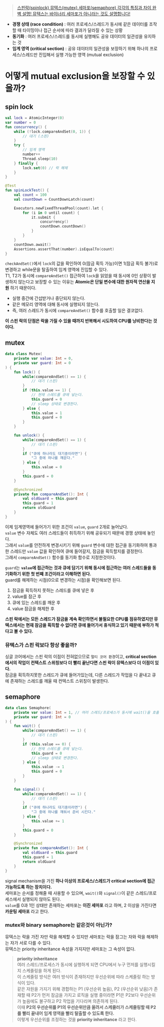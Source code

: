 
> [스핀락(spinlock) 뮤텍스(mutex) 세마포(semaphore) 각각의 특징과 차이 완벽 설명! 뮤텍스는 바이너리 세마포가 아니라는 것도 설명합니다!](https://www.youtube.com/watch?v=gTkvX2Awj6g&t=554s&ab_channel=%EC%89%AC%EC%9A%B4%EC%BD%94%EB%93%9C)  


- **경쟁 상태 (race condition)** : 여러 프로세스/스레드가 동시에 같은 데이터를 조작할 때 타이밍이나 접근 순서에 따라 결과가 달라질 수 있는 상황
- **동기화** : 여러 프로세스/스레드를 동시에 실행해도 공유 데이터의 일관성을 유지하는 것
- **임계 영역 (critical section)** : 공유 데이터의 일관성을 보장하기 위해 하나의 프로세스/스레드만 진입해서 실행 가능한 영역 (mutual exclusion)

# 어떻게 mutual exclusion을 보장할 수 있을까?

## spin lock

```kotlin
val lock = AtomicInteger(0)
var number = 0
fun concurrency() {
    while (!lock.compareAndSet(0, 1)) {
        // 대기 (스핀)
    }
    try {
        // 임계 영역
        number++
        Thread.sleep(10)
    } finally {
        lock.set(0) // 락 해제
    }
}

@Test
fun spinLockTest() {
    val count = 100
    val countDown = CountDownLatch(count)

    Executors.newFixedThreadPool(count).let {
        for (i in 0 until count) {
            it.submit {
                concurrency()
                countDown.countDown()
            }
        }
    }
    countDown.await()
    Assertions.assertThat(number).isEqualTo(count)
}
```

`checkAndSet()`에서 `lock`의 값을 확인하여 0(잠금 획득 가능)이면 1(잠금 획득 불가)로 변경하고 while문을 탈출하여 임계 영역에 진입할 수 있다.  
T1, T2가 동시에 `compareAndSet()` 접근하여 `lock`을 읽었을 때 동시에 0인 상황이 발생하지 않는다고 보장할 수 있는 이유는 **Atomic은 단일 변수에 대한 원자적 연산을 지원** 하기 때문이다.  
- 실행 중간에 간섭받거나 중단되지 않는다.
- 같은 메모리 영역에 대해 동시에 실행되지 않는다.
- 즉, 여러 스레드가 동시에 `compareAndSet()` 함수를 호출할 일은 결코없다.
  
**이 스핀 락의 단점은 락을 가질 수 있을 때까지 반복해서 시도하여 CPU를 낭비한다는 것이다.**

## mutex

```kotlin
data class Mutex(
    private var value: Int = 0,
    private var guard: Int = 0
) {
    fun lock() {
        while(compareAndSet() == 1) {
            // 대기 (스핀)
        }
        if (this.value == 1) {
            // 현재 스레드를 큐에 넣는다.
            this.guard = 0
            // sleep 상태로 변경한다.
        } else {
            this.value = 1
            this.guard = 0
        }
    }

    fun unlock() {
        while(compareAndSet() == 1) {
            // 대기 (스핀)
        }
        if ("큐에 하나라도 대기중이라면") {
            "그 중에 하나를 꺠운다."
        } else {
            this.value = 0
        }
        this.guard = 0
    }

    @Synchronized
    private fun compareAndSet(): Int {
        val oldGuard = this.guard
        this.guard = 1
        return oldGuard
    }
}
```

이제 임계영역에 들어가기 위한 조건이 `value`, `guard` 2개로 늘어났다.  
`value` 변수 자체도 여러 스레드들이 취득하기 위해 공유되기 때문에 경쟁 상태에 놓인다.  
그래서 `value`를 안전하게 변경시키기 위해 `guard` 변수에 대한 접근을 동기화하여 통과한 스레드만 `value` 값을 확인하여 큐에 들어갈지, 잠금을 획득할지를 결정한다.  
그래서 `compareAndSet()` 함수를 동기화 함수로 지정한것이다.  
  
`guard`는 **`value`에 접근하는 것과 큐에 담기기 위해 동시에 접근하는 여러 스레드들을 동기화하기 위한 첫 번째 조건이라고 이해하면 된다.**  
guard를 해제하는 시점(0으로 변경하는 시점)을 확인해보면 된다.
1. 잠금을 획득하지 못하는 스레드를 큐에 넣은 후
2. value를 잠근 후
3. 큐에 있는 스레드를 깨운 후
4. value 잠금을 해제한 후

**스핀 락에서는 모든 스레드가 잠금을 계속 확인하면서 불필요한 CPU를 점유하였지만 뮤텍스에서는 현재 잠금을 획득할 수 없다면 큐에 들어가서 휴식하고 있기 때문에 부하가 적다고 볼 수 있다.**  
  
<h3>뮤텍스가 스핀 락보다 항상 좋을까?</h3>

싱글 코어에서는 스핀 락의 이점이 전혀없으므로 `멀티 코어 환경`이고, **critical section 에서의 작업이 컨텍스트 스위칭보다 더 빨리 끝난다면 스핀 락이 뮤텍스보다 더 이점이 있다.**  
잠금을 획득하지못한 스레드가 큐에 들어가있는데, 다른 스레드가 작업을 다 끝내고 큐에 존재하는 스레드를 깨울 때 컨텍스트 스위칭이 발생한다.  

## semaphore

```kotlin
data class Semaphore(
    private var value: Int = 1, // 여러 스레드/프로세스가 동시에 wait()을 호출할 수 있도록 2 이상의 값도 할당할 수 있다.
    private var guard: Int = 0
) {
    fun wait() {
        while(compareAndSet() == 1) {
            // 대기 (스핀)
        }
        if (this.value == 0) {
            // 현재 스레드를 큐에 넣는다.
            this.guard = 0
            // sleep 상태로 변경한다.
        } else {
            this.value -= 1
            this.guard = 0
        }
    }

    fun signal() {
        while(compareAndSet() == 1) {
            // 대기 (스핀)
        }
        if ("큐에 하나라도 대기중이라면") {
            "그 중에 하나를 꺠워서 준비 시킨다."
        } else {
            this.value += 1
        }
        this.guard = 0
    }

    @Synchronized
    private fun compareAndSet(): Int {
        val oldGuard = this.guard
        this.guard = 1
        return oldGuard
    }
}
```

signal mechanism을 가진 **하나 이상의 프로세스/스레드가 critical section에 접근 가능하도록 하는 장치이다.**  
세마포는 순서를 정해줄 때 사용할 수 있으며, `wait()`와 `signal()`이 같은 스레드/프로세스에서 실행되지 않아도 된다.  
`value`를 0과 1인 상태만 존재하는 세마포는 **이진 세마포** 라고 하며, 2 이상을 가진다면 **카운팅 세마포** 라고 한다.  
  
<h3>mutex와 binary semaphore는 같은것이 아닌가?</h3>

뮤텍스는 락을 가진 자만 락을 해제할 수 있지만 세마포는 락을 잠그는 자와 락을 해제하는 자가 서로 다를 수 있다.  
뮤텍스는 priority inheritance 속성을 가지지만 세마포는 그 속성이 없다.  


> **priority inheritance**  
> 여러 스레드/프로세스가 동시에 실행하게 되면 CPU에서 누구 먼저를 실행시킬지 스케줄링을 하게 된다.  
> 이 스케줄링 방식은 여러 방식이 존재하지만 우선순위에 따라 스케줄링 하는 방식이 있다.  
> 같은 자원을 가지기 위해 경합하는 P1 (우선순위 높음), P2 (우선순위 낮음)가 존재할 때 P2가 먼저 잠금을 가지고 로직을 실행 중이라면 P1은 P2보다 우선순위가 높음에도 불구하고 P2 작업을 기다리며 의존하게 된다.  
> 이때 **P2의 우선순위를 P1의 우선순위만큼 올려서 스케줄러가 스케줄링할 때 P2를 빨리 끝내어 임계 영역을 빨리 탈출할 수 있도록 한다.**  
> 이렇게 우선순위를 조정하는 것을 **priority inheritance** 라고 한다.  